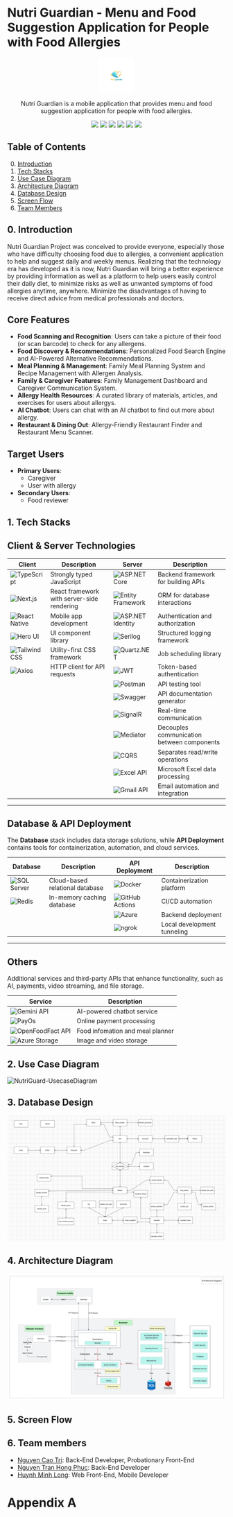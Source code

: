 # Nutri Guardian -  Menu and Food Suggestion Application for People with Food Allergies
<div align="center">
    <img src="./profile/readme/images/logo.png" alt="Nutri Guardian" height='80px'/>
    <p>Nutri Guardian is a mobile application that provides menu and food suggestion application for people with food allergies.</p>
</div>
<div align='center'>
<img src="https://img.shields.io/badge/.NET-512BD4?logo=dotnet&logoColor=fff"> 
<img src="https://custom-icon-badges.demolab.com/badge/Microsoft%20SQL%20Server-CC2927?logo=mssqlserver-white&logoColor=white"> 
<img src="https://img.shields.io/badge/Redis-%23DD0031.svg?logo=redis&logoColor=white"> 
<img src="https://img.shields.io/badge/Docker-Yes-green"> 
<img src="https://img.shields.io/badge/Server-Yes-green"> 
<img src="https://img.shields.io/badge/API-Yes-green">
<br>
</div>

## Table of Contents
<ol start="0"> 
    <li><a href="#intro">Introduction</a></li>
    <li><a href="#tech">Tech Stacks</a></li>
    <li><a href="#uc-diagram">Use Case Diagram</a></li>
    <li><a href="#uc-diagram">Architecture Diagram</a></li>
    <li><a href="#db-design">Database Design</a></li>
    <li><a href="#screen-flow"> Screen Flow</a></li>
    <li><a href="#team-members">Team Members</a></li>
</ol>


<a id="intro"></a>
## 0. Introduction
Nutri Guardian Project was conceived to provide everyone, especially those who have difficulty choosing food due to allergies, a convenient application to help and suggest daily and weekly menus. Realizing that the technology era has developed as it is now, Nutri Guardian will bring a better experience by providing information as well as a platform to help users easily control their daily diet, to minimize risks as well as unwanted symptoms of food allergies anytime, anywhere. Minimize the disadvantages of having to receive direct advice from medical professionals and doctors.


## Core Features

- **Food Scanning and Recognition**: Users can take a picture of their food (or scan barcode) to check for any allergens.
- **Food Discovery & Recommendations**: Personalized Food Search Engine and AI-Powered Alternative Recommendations.
- **Meal Planning & Management**: Family Meal Planning System and Recipe Management with Allergen Analysis.
- **Family & Caregiver Features**: Family Management Dashboard and Caregiver Communication System.
- **Allergy Health Resources**: A curated library of materials, articles, and exercises for users about allergys.
- **AI Chatbot**: Users can chat with an AI chatbot to find out more about allergy.
- **Restaurant & Dining Out**: Allergy-Friendly Restaurant Finder and Restaurant Menu Scanner.

## Target Users

- **Primary Users**:
  - Caregiver
  - User with allergy
- **Secondary Users**:
  - Food reviewer
    
<a id="tech"></a>
## 1. Tech Stacks

## Client & Server Technologies  

| Client | Description | Server | Description |
|--------|------------|--------|------------|
| ![TypeScript](https://img.shields.io/badge/TypeScript-3178C6?logo=typescript&logoColor=white) | Strongly typed JavaScript | ![ASP.NET Core](https://img.shields.io/badge/ASP.NET%20Core-512BD4?logo=dotnet&logoColor=white) | Backend framework for building APIs |
| ![Next.js](https://img.shields.io/badge/Next.js-000000?logo=nextdotjs&logoColor=white) | React framework with server-side rendering | ![Entity Framework](https://img.shields.io/badge/Entity%20Framework-512BD4?logo=dotnet&logoColor=white) | ORM for database interactions |
| ![React Native](https://img.shields.io/badge/React%20Native-61DAFB?logo=react&logoColor=white) | Mobile app development | ![ASP.NET Identity](https://img.shields.io/badge/ASP.NET%20Identity-512BD4?logo=dotnet&logoColor=white) | Authentication and authorization |
| ![Hero UI](https://img.shields.io/badge/Hero%20UI-38B2AC?logo=heroicons&logoColor=white) | UI component library | ![Serilog](https://img.shields.io/badge/Serilog-4B8BBE?logo=serilog&logoColor=white) | Structured logging framework |
| ![Tailwind CSS](https://img.shields.io/badge/Tailwind%20CSS-06B6D4?logo=tailwindcss&logoColor=white) | Utility-first CSS framework | ![Quartz.NET](https://img.shields.io/badge/Quartz.NET-004080?logo=clockify&logoColor=white) | Job scheduling library |
| ![Axios](https://img.shields.io/badge/Axios-5A29E4?logo=axios&logoColor=white) | HTTP client for API requests | ![JWT](https://img.shields.io/badge/JWT%20Auth-000000?logo=jsonwebtokens&logoColor=white) | Token-based authentication |
| | | ![Postman](https://img.shields.io/badge/Postman-FF6C37?logo=postman&logoColor=white) | API testing tool |
| | | ![Swagger](https://img.shields.io/badge/Swagger-85EA2D?logo=swagger&logoColor=white) | API documentation generator |
| | | ![SignalR](https://img.shields.io/badge/SignalR-0088CC?logo=microsoft&logoColor=white) | Real-time communication |
| | | ![Mediator](https://img.shields.io/badge/Mediator-0078D4?logo=microsoft&logoColor=white) | Decouples communication between components |
| | | ![CQRS](https://img.shields.io/badge/CQRS-0078D4?logo=microsoft&logoColor=white) | Separates read/write operations |
| | | ![Excel API](https://img.shields.io/badge/Excel%20API-217346?logo=microsoft-excel&logoColor=white) | Microsoft Excel data processing |
| | | ![Gmail API](https://img.shields.io/badge/Gmail%20API-D14836?logo=gmail&logoColor=white) | Email automation and integration |

---

## Database & API Deployment  

The **Database** stack includes data storage solutions, while **API Deployment** contains tools for containerization, automation, and cloud services.  

| Database | Description | API Deployment | Description |
|----------|------------|---------------|------------|
| ![SQL Server](https://img.shields.io/badge/Microsoft%20SQL%20Server-CC2927?logo=microsoftsqlserver&logoColor=white) | Cloud-based relational database | ![Docker](https://img.shields.io/badge/Docker-2496ED?logo=docker&logoColor=white) | Containerization platform |
| ![Redis](https://img.shields.io/badge/Redis-DD0031?logo=redis&logoColor=white) | In-memory caching database | ![GitHub Actions](https://img.shields.io/badge/GitHub%20Actions-2088FF?logo=githubactions&logoColor=white) | CI/CD automation |
| | | ![Azure](https://img.shields.io/badge/Azure%20Cloud-0078D4?logo=microsoftazure&logoColor=white) | Backend deployment |
| | | ![ngrok](https://img.shields.io/badge/ngrok-1F1F1F?logo=ngrok&logoColor=white) | Local development tunneling |

---

## Others  

Additional services and third-party APIs that enhance functionality, such as AI, payments, video streaming, and file storage.  

| Service | Description |
|---------|------------|
| ![Gemini API](https://img.shields.io/badge/Gemini%20API-4285F4?logo=google&logoColor=white) | AI-powered chatbot service |
| ![PayOs](https://img.shields.io/badge/Stripe-008CDD?logo=stripe&logoColor=white) | Online payment processing |
| ![OpenFoodFact API](https://img.shields.io/badge/WebRTC-333333?logo=webrtc&logoColor=white) | Food infomation and meal planner |
| ![Azure Storage](https://custom-icon-badges.demolab.com/badge/Microsoft%20Azure-0089D6?logo=msazure&logoColor=white) | Image and video storage |


<a id="uc-diagram"></a>
## 2. Use Case Diagram
<img src="./profile/readme/images/NutriGuard-UsecaseDiagram.png" alt="NutriGuard-UsecaseDiagram" />

<a id="db-design"></a>
## 3. Database Design
<img src="./profile/readme/images/NutriGuard-ERD.png" alt="NutriGuard-ERD" />

<a id="architecture"></a>
## 4. Architecture Diagram
<img src="./profile/readme/images/NutriGuard-ArchitectureDiagram.png" alt="NutriGuard-ArchitectureDiagram" />

<a id="screen-flow"></a>
## 5. Screen Flow

<a id="team-members"></a>
## 6. Team members
- [Nguyen Cao Tri](https://github.com/canxi4589): Back-End Developer, Probationary Front-End
- [Nguyen Tran Hong Phuc](https://github.com/PhucHong-6113): Back-End Developer
- [Huynh Minh Long](https://github.com/Dematto04): Web Front-End, Mobile Developer

<a id="app-a"></a>

# Appendix A
